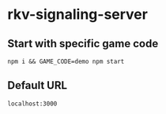 # rkv-signaling-server

## Start with specific game code

`npm i && GAME_CODE=demo npm start`

## Default URL

`localhost:3000`
